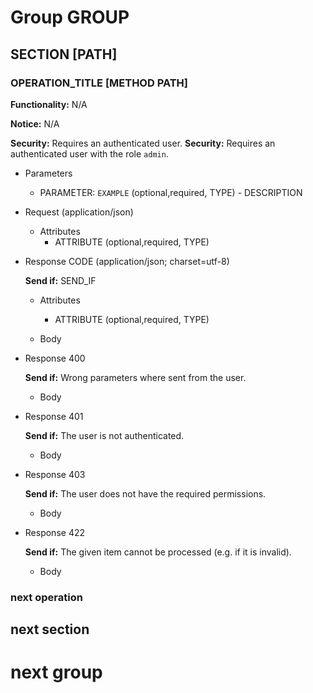 # Group GROUP




## SECTION [PATH]



### OPERATION_TITLE [METHOD PATH]

**Functionality:** N/A

**Notice:** N/A

**Security:** Requires an authenticated user.
**Security:** Requires an authenticated user with the role `admin`.


+ Parameters
    + PARAMETER: `EXAMPLE` (optional,required, TYPE) - DESCRIPTION


+ Request (application/json)
    + Attributes
        + ATTRIBUTE (optional,required, TYPE)


+ Response CODE (application/json; charset=utf-8)

    **Send if:** SEND_IF

    + Attributes
        + ATTRIBUTE (optional,required, TYPE)

    + Body


+ Response 400

    **Send if:** Wrong parameters where sent from the user.

    + Body


+ Response 401

    **Send if:** The user is not authenticated.

    + Body


+ Response 403

    **Send if:** The user does not have the required permissions.

    + Body


+ Response 422

    **Send if:** The given item cannot be processed (e.g. if it is invalid).

    + Body



### next operation
## next section
# next group
